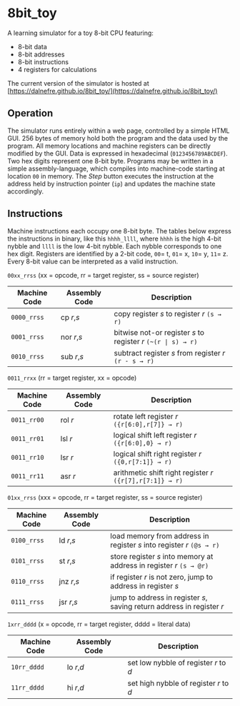 # 8bit_toy

A learning simulator for a toy 8-bit CPU featuring:

  * 8-bit data
  * 8-bit addresses
  * 8-bit instructions
  * 4 registers for calculations

The current version of the simulator is hosted at
[https://dalnefre.github.io/8bit_toy/](https://dalnefre.github.io/8bit_toy/)

## Operation

The simulator runs entirely within a web page,
controlled by a simple HTML GUI.
256 bytes of memory hold both the program
and the data used by the program.
All memory locations and machine registers
can be directly modified by the GUI.
Data is expressed in hexadecimal (`0123456789ABCDEF`).
Two hex digits represent one 8-bit byte.
Programs may be written in
a simple assembly-language,
which compiles into machine-code
starting at location `00` in memory.
The _Step_ button executes the instruction
at the address held by instruction pointer (`ip`)
and updates the machine state accordingly.

## Instructions

Machine instructions each occupy one 8-bit byte.
The tables below express the instructions in binary,
like this `hhhh_llll`,
where `hhhh` is the high 4-bit nybble
and `llll` is the low 4-bit nybble.
Each nybble corresponds to one hex digit.
Registers are identified by a 2-bit code,
`00`= t, `01`= x, `10`= y, `11`= z.
Every 8-bit value can be interpreted
as a valid instruction.

`00xx_rrss` (xx = opcode, rr = target register, ss = source register)

Machine Code | Assembly Code | Description
-------------|---------------|------------
`0000_rrss`  | cp _r_,_s_    | copy register _s_ to register _r_ `(s → r)`
`0001_rrss`  | nor _r_,_s_   | bitwise not-or register _s_ to register _r_ `(~(r \| s) → r)`
`0010_rrss`  | sub _r_,_s_   | subtract register _s_ from register _r_ `(r - s → r)`

`0011_rrxx` (rr = target register, xx = opcode)

Machine Code | Assembly Code | Description
-------------|---------------|------------
`0011_rr00`  | rol _r_       | rotate left register _r_ `({r[6:0],r[7]} → r)`
`0011_rr01`  | lsl _r_       | logical shift left register _r_ `({r[6:0],0} → r)`
`0011_rr10`  | lsr _r_       | logical shift right register _r_ `({0,r[7:1]} → r)`
`0011_rr11`  | asr _r_       | arithmetic shift right register _r_ `({r[7],r[7:1]} → r)`

`01xx_rrss` (xxx = opcode, rr = target register, ss = source register)

Machine Code | Assembly Code | Description
-------------|---------------|------------
`0100_rrss`  | ld _r_,_s_    | load memory from address in register _s_ into register _r_ `(@s → r)`
`0101_rrss`  | st _r_,_s_    | store register _s_ into memory at address in register _r_ `(s → @r)`
`0110_rrss`  | jnz _r_,_s_   | if register _r_ is not zero, jump to address in register _s_
`0111_rrss`  | jsr _r_,_s_   | jump to address in register _s_, saving return address in register _r_

`1xrr_dddd` (x = opcode, rr = target register, dddd = literal data)

Machine Code | Assembly Code | Description
-------------|---------------|------------
`10rr_dddd`  | lo _r_,_d_    | set low nybble of register _r_ to _d_
`11rr_dddd`  | hi _r_,_d_    | set high nybble of register _r_ to _d_
